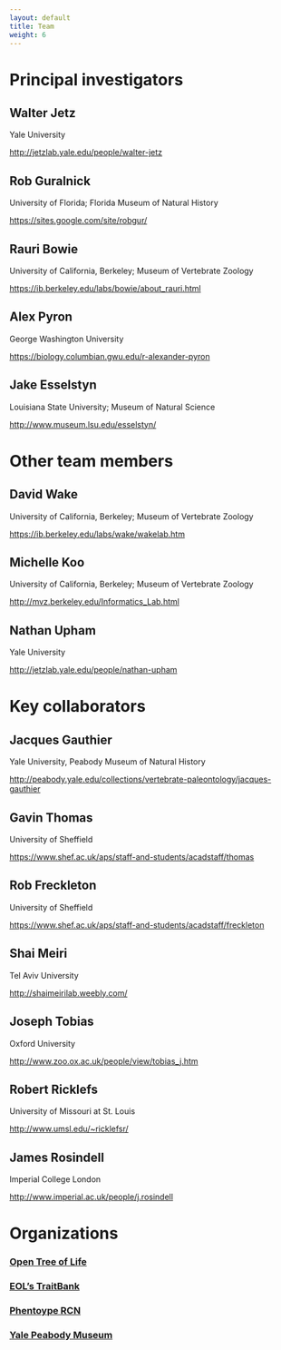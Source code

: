 ```yaml
---
layout: default
title: Team
weight: 6
---
```

# Principal investigators #

## Walter Jetz ##
Yale University

http://jetzlab.yale.edu/people/walter-jetz

## Rob Guralnick ##
University of Florida; Florida Museum of Natural History

https://sites.google.com/site/robgur/

## Rauri Bowie ##
University of California, Berkeley; Museum of Vertebrate Zoology

https://ib.berkeley.edu/labs/bowie/about_rauri.html

## Alex Pyron ##
George Washington University

https://biology.columbian.gwu.edu/r-alexander-pyron

## Jake Esselstyn ##
Louisiana State University; Museum of Natural Science

http://www.museum.lsu.edu/esselstyn/

# Other team members #

## David Wake ##
University of California, Berkeley; Museum of Vertebrate Zoology

https://ib.berkeley.edu/labs/wake/wakelab.htm

## Michelle Koo ##
University of California, Berkeley; Museum of Vertebrate Zoology

http://mvz.berkeley.edu/Informatics_Lab.html

## Nathan Upham ##
Yale University

http://jetzlab.yale.edu/people/nathan-upham


# Key collaborators #

## Jacques Gauthier ##
Yale University, Peabody Museum of Natural History

http://peabody.yale.edu/collections/vertebrate-paleontology/jacques-gauthier

## Gavin Thomas ##
University of Sheffield

https://www.shef.ac.uk/aps/staff-and-students/acadstaff/thomas

## Rob Freckleton ##
University of Sheffield

https://www.shef.ac.uk/aps/staff-and-students/acadstaff/freckleton

## Shai Meiri ##
Tel Aviv University

http://shaimeirilab.weebly.com/

## Joseph Tobias ##
Oxford University

http://www.zoo.ox.ac.uk/people/view/tobias_j.htm

## Robert Ricklefs ##
University of Missouri at St. Louis

http://www.umsl.edu/~ricklefsr/

## James Rosindell ##
Imperial College London

http://www.imperial.ac.uk/people/j.rosindell


# Organizations #

### [Open Tree of Life](http://blog.opentreeoflife.org/)

### [EOL’s TraitBank](http://eol.org/info/516)

### [Phentoype RCN](http://www.phenotypercn.org/)

### [Yale Peabody Museum](http://peabody.yale.edu/)
